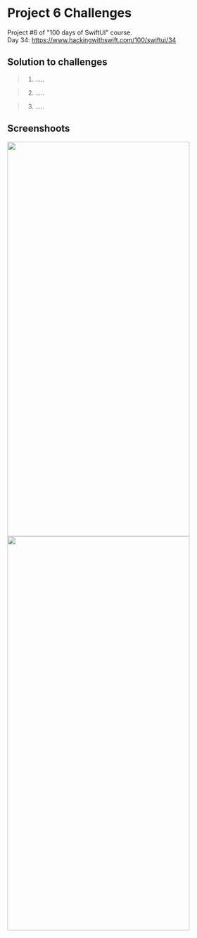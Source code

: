 # Project 6 Challenges

Project #6 of "100 days of SwiftUI" course.</br>
Day 34: https://www.hackingwithswift.com/100/swiftui/34

## Solution to challenges

>1. .....

>2. .....

>3. .....

## Screenshoots

<img src="screenshots/navigationScreen.png" width="414" height="896"/><img src="screenshots/helloScreen.png" width="414" height="896"/>



